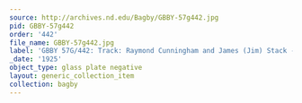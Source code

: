 ```yaml
---
source: http://archives.nd.edu/Bagby/GBBY-57g442.jpg
pid: GBBY-57g442
order: '442'
file_name: GBBY-57g442.jpg
label: 'GBBY 57G/442: Track: Raymond Cunningham and James (Jim) Stack - 1925'
_date: '1925'
object_type: glass plate negative
layout: generic_collection_item
collection: bagby
---
```

